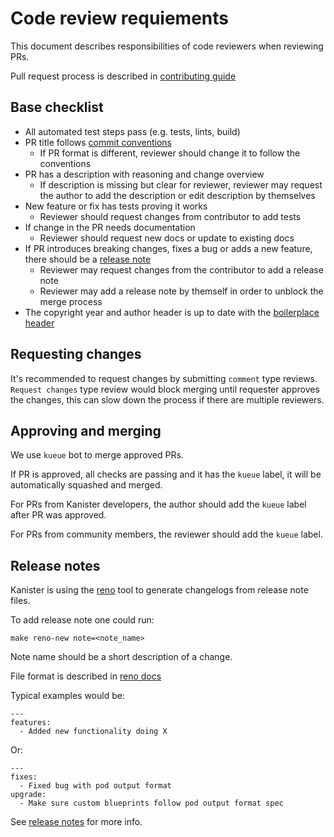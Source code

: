 # Code review requiements

This document describes responsibilities of code reviewers when reviewing PRs.

Pull request process is described in [contributing guide](./CONTRIBUTING.md#submitting-pull-requests)

## Base checklist

- All automated test steps pass (e.g. tests, lints, build)
- PR title follows [commit conventions](CONTRIBUTING.md#commit-conventions)
    - If PR format is different, reviewer should change it to follow the conventions
- PR has a description with reasoning and change overview
    - If description is missing but clear for reviewer, reviewer may request the author to add the description or edit description by themselves
- New feature or fix has tests proving it works
    - Reviewer should request changes from contributor to add tests
- If change in the PR needs documentation
    - Reviewer should request new docs or update to existing docs
- If PR introduces breaking changes, fixes a bug or adds a new feature, there should be a [release note](#release-notes)
    - Reviewer may request changes from the contributor to add a release note
    - Reviewer may add a release note by themself in order to unblock the merge process
- The copyright year and author header is up to date with the [boilerplace header](/build/boilerplate.go.txt)

## Requesting changes

It's recommended to request changes by submitting `comment` type reviews.
`Request changes` type review would block merging until requester approves the
changes, this can slow down the process if there are multiple reviewers.

## Approving and merging

We use `kueue` bot to merge approved PRs.

If PR is approved, all checks are passing and it has the `kueue` label, it will
be automatically squashed and merged.

For PRs from Kanister developers, the author should add the `kueue` label after
PR was approved.

For PRs from community members, the reviewer should add the `kueue` label.

## Release notes

Kanister is using the [reno](https://docs.openstack.org/reno/latest/) tool to generate changelogs from release note files.

To add release note one could run:

```
make reno-new note=<note_name>
```

Note name should be a short description of a change.

File format is described in [reno docs](https://docs.openstack.org/reno/latest/user/usage.html#editing-a-release-note)

Typical examples would be:

```
---
features:
  - Added new functionality doing X
```

Or:

```
---
fixes:
  - Fixed bug with pod output format
upgrade:
  - Make sure custom blueprints follow pod output format spec
```

See [release notes](./releasenotes/README.md) for more info.
